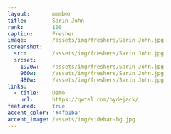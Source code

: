 ```yaml
---
layout:       member
title:        Sarin John
rank:         100
caption:      Fresher
image:        /assets/img/freshers/Sarin John.jpg
screenshot:
  src:        /assets/img/freshers/Sarin John.jpg
  srcset:
    1920w:    /assets/img/freshers/Sarin John.jpg
    960w:     /assets/img/freshers/Sarin John.jpg
    480w:     /assets/img/freshers/Sarin John.jpg
links:
  - title:    Demo
    url:      https://qwtel.com/hydejack/
featured:     true
accent_color: '#4fb1ba'
accent_image: /assets/img/sidebar-bg.jpg
---
```

